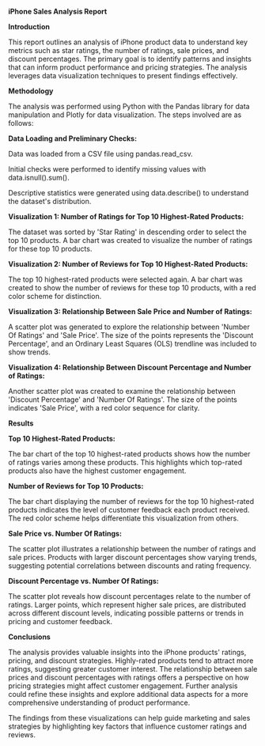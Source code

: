**iPhone Sales Analysis Report**

**Introduction**

This report outlines an analysis of iPhone product data to understand key metrics such as star ratings, the number of ratings, sale prices, and discount percentages. The primary goal is to identify patterns and insights that can inform product performance and pricing strategies. The analysis leverages data visualization techniques to present findings effectively.

**Methodology**

The analysis was performed using Python with the Pandas library for data manipulation and Plotly for data visualization. The steps involved are as follows:

**Data Loading and Preliminary Checks:**

Data was loaded from a CSV file using pandas.read_csv.

Initial checks were performed to identify missing values with data.isnull().sum().

Descriptive statistics were generated using data.describe() to understand the dataset's distribution.

**Visualization 1: Number of Ratings for Top 10 Highest-Rated Products:**

The dataset was sorted by 'Star Rating' in descending order to select the top 10 products.
A bar chart was created to visualize the number of ratings for these top 10 products.

**Visualization 2: Number of Reviews for Top 10 Highest-Rated Products:**

The top 10 highest-rated products were selected again.
A bar chart was created to show the number of reviews for these top 10 products, with a red color scheme for distinction.

**Visualization 3: Relationship Between Sale Price and Number of Ratings:**

A scatter plot was generated to explore the relationship between 'Number Of Ratings' and 'Sale Price'.
The size of the points represents the 'Discount Percentage', and an Ordinary Least Squares (OLS) trendline was included to show trends.

**Visualization 4: Relationship Between Discount Percentage and Number of Ratings:**

Another scatter plot was created to examine the relationship between 'Discount Percentage' and 'Number Of Ratings'.
The size of the points indicates 'Sale Price', with a red color sequence for clarity.

**Results**

**Top 10 Highest-Rated Products:**

The bar chart of the top 10 highest-rated products shows how the number of ratings varies among these products. This highlights which top-rated products also have the highest customer engagement.

**Number of Reviews for Top 10 Products:**

The bar chart displaying the number of reviews for the top 10 highest-rated products indicates the level of customer feedback each product received. The red color scheme helps differentiate this visualization from others.

**Sale Price vs. Number Of Ratings:**

The scatter plot illustrates a relationship between the number of ratings and sale prices. Products with larger discount percentages show varying trends, suggesting potential correlations between discounts and rating frequency.

**Discount Percentage vs. Number Of Ratings:**

The scatter plot reveals how discount percentages relate to the number of ratings. Larger points, which represent higher sale prices, are distributed across different discount levels, indicating possible patterns or trends in pricing and customer feedback.

**Conclusions**

The analysis provides valuable insights into the iPhone products' ratings, pricing, and discount strategies. Highly-rated products tend to attract more ratings, suggesting greater customer interest. The relationship between sale prices and discount percentages with ratings offers a perspective on how pricing strategies might affect customer engagement. Further analysis could refine these insights and explore additional data aspects for a more comprehensive understanding of product performance.

The findings from these visualizations can help guide marketing and sales strategies by highlighting key factors that influence customer ratings and reviews.
